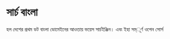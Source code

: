 # সার্চ বাংলা 
হল দেশের প্রথম ডট বাংলা ডোমেইনের আওতায় ভয়েস সার্চইঞ্জিন। এবং ইহা সম্ূর্ণ ওপেন সোর্স 
